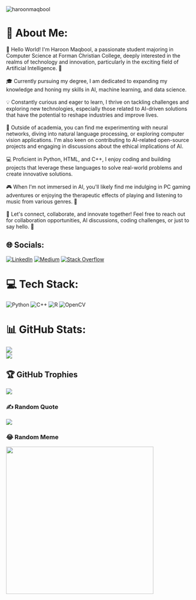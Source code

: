  
<img src="https://komarev.com/ghpvc/?username=haroonmaqbool&label=Profile%20views&color=ff0000&style=plastic" alt="haroonmaqbool" /> 

# 💫 About Me:
👋 Hello World! I'm Haroon Maqbool, a passionate student majoring in Computer Science at Forman Christian College, deeply interested in the realms of technology and innovation, particularly in the exciting field of Artificial Intelligence. 🤖<br><br>🎓 Currently pursuing my degree, I am dedicated to expanding my knowledge and honing my skills in AI, machine learning, and data science.<br><br>💡 Constantly curious and eager to learn, I thrive on tackling challenges and exploring new technologies, especially those related to AI-driven solutions that have the potential to reshape industries and improve lives.<br><br>🌱 Outside of academia, you can find me experimenting with neural networks, diving into natural language processing, or exploring computer vision applications. I'm also keen on contributing to AI-related open-source projects and engaging in discussions about the ethical implications of AI.<br><br>💻 Proficient in Python, HTML, and C++, I enjoy coding and building projects that leverage these languages to solve real-world problems and create innovative solutions.<br><br>🎮 When I'm not immersed in AI, you'll likely find me indulging in PC gaming adventures or enjoying the therapeutic effects of playing and listening to music from various genres. 🎵<br><br>🌟 Let's connect, collaborate, and innovate together! Feel free to reach out for collaboration opportunities, AI discussions, coding challenges, or just to say hello. 🚀

## 🌐 Socials:
[![LinkedIn](https://img.shields.io/badge/LinkedIn-%230077B5.svg?logo=linkedin&logoColor=white)](https://linkedin.com/in/haroon-maqbool-850667218/) [![Medium](https://img.shields.io/badge/Medium-12100E?logo=medium&logoColor=white)](https://medium.com/@@haroon.1maqbool) [![Stack Overflow](https://img.shields.io/badge/-Stackoverflow-FE7A16?logo=stack-overflow&logoColor=white)](https://stackoverflow.com/users/23504214) 

# 💻 Tech Stack:
![Python](https://img.shields.io/badge/python-3670A0?style=plastic&logo=python&logoColor=ffdd54) ![C++](https://img.shields.io/badge/c++-%2300599C.svg?style=plastic&logo=c%2B%2B&logoColor=white) ![R](https://img.shields.io/badge/r-%23276DC3.svg?style=plastic&logo=r&logoColor=white) ![OpenCV](https://img.shields.io/badge/opencv-%23white.svg?style=plastic&logo=opencv&logoColor=white)

# 📊 GitHub Stats:
![](https://github-readme-streak-stats.herokuapp.com/?user=haroonmaqbool&theme=dark&hide_border=false)<br/>
![](https://github-readme-stats.vercel.app/api/top-langs/?username=haroonmaqbool&theme=dark&hide_border=false&include_all_commits=true&count_private=true&layout=compact)

## 🏆 GitHub Trophies
![](https://github-profile-trophy.vercel.app/?username=haroonmaqbool&theme=radical&no-frame=false&no-bg=false&margin-w=4)

### ✍️ Random Quote
![](https://quotes-github-readme.vercel.app/api?type=horizontal&theme=radical)

### 😂 Random Meme 
<img src='https://randommeme-five.vercel.app/' style="height: 400px;"/>

